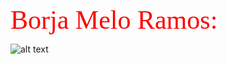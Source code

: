 
 
 <span  style="font-family:Papyrus; font-size:3em; color:red">  Borja Melo Ramos:</span>

![alt text][logo]

[logo]: https://i.pinimg.com/originals/ba/2f/02/ba2f02821b17b3e7e45e96edd34f6ee8.gif "Minions"




